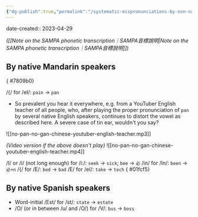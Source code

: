 ```yaml
---
{"dg-publish":true,"permalink":"/systematic-mispronunciations-by-non-native-speakers-of-english/","noteIcon":"2"}
---
```


date-created:: 2023-04-29

*([[Note on the SAMPA phonetic transcription｜SAMPA音標說明\|Note on the SAMPA phonetic transcription｜SAMPA音標說明]])*
## By native Mandarin speakers
{ #7809b0}

/{/ for /eI/: `pain` -> `pan`
- So prevalent you hear it everywhere, e.g. from a YouTuber English teacher of all people, who, after playing the proper pronunciation of `pan` by several native English speakers, continues to distort the vowel as described here. A severe case of tin ear, wouldn't you say?

![[no-pan-no-gan-chinese-youtuber-english-teacher.mp3]]

*(Video version if the above doesn't play)*
![[no-pan-no-gan-chinese-youtuber-english-teacher.mp4]]

/I/ or /i/ (not long enough) for /i:/: `seek` -> `sick`; `bee` -> `必`
/in/ for /In/: `been` -> `必+n`
/{/ for /E/: `bed` -> `bad`
/E/ for /eI/: `take` -> `tech`
{ #01fcf5}

## By native Spanish speakers
- Word-initial /Est/ for /st/: `state` -> `estate`
- /O/ (or in between /u/ and /O/) for /V/: `bus` -> `boss`